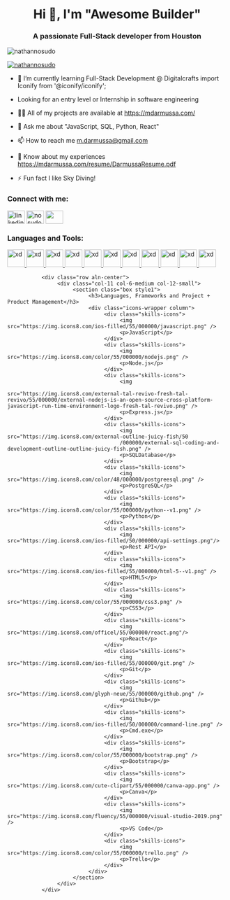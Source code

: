 <h1 align="center">Hi 👋, I'm "Awesome Builder"</h1>
<h3 align="center">A passionate Full-Stack developer from Houston</h3>
<p align="left"> <img src="https://komarev.com/ghpvc/?username=nathannosudo&label=Profile%20views&color=0e75b6&style=flat" alt="nathannosudo" /> </p>
<p align="left"> <a href="https://github.com/ryo-ma/github-profile-trophy"><img src="https://github-profile-trophy.vercel.app/?username=nathannosudo" alt="nathannosudo" /></a> </p>


- 🌱 I’m currently learning Full-Stack Development @ Digitalcrafts
import Iconify from '@iconify/iconify';


- Looking for an entry level or Internship in software engineering
- 👨‍💻 All of my projects are available at https://mdarmussa.com/
- 💬 Ask me about "JavaScript, SQL, Python, React"
- 📫 How to reach me m.darmussa@gmail.com
- 📄 Know about my experiences https://mdarmussa.com/resume/DarmussaResume.pdf
- ⚡ Fun fact I like Sky Diving!

<p align="left">
  <h3 align="left">Connect with me:</h3>
  
  <a href="https://www.linkedin.com/in/mdarmussa/" target="blank"><img align="center" src="https://img.icons8.com/external-justicon-flat-justicon/64/000000/external-linkedin-social-media-justicon-flat-justicon.png" alt="linkedin username" height="30" width="40" /></a>
  <a href="https://twitter.com/mussa_mhamed" target="blank"><img align="center" src="https://img.icons8.com/color/48/000000/twitter--v1.png" alt="nosudo_" height="30" width="40" /></a>
  <a href="https://www.codewars.com/users/MDarmussa" target="blank"><img align="center" src="https://cloud.githubusercontent.com/assets/2475572/4743290/2dcf20cc-5a26-11e4-89fb-62b861e5b29c.png" height="30" width="40" /></a> 
 </p>

<h3 align="left">Languages and Tools:</h3>
<p align="left">
  </a> <a href="https://www.adobe.com/products/xd.html" target="_blank"> <img src="https://cdn.worldvectorlogo.com/logos/adobe-xd.svg" alt="xd" width="40" height="40"/> </a>
  </a> <a href="https://www.adobe.com/products/xd.html" target="_blank"> <img src="https://cdn.worldvectorlogo.com/logos/adobe-xd.svg" alt="xd" width="40" height="40"/> </a>
  </a> <a href="https://www.adobe.com/products/xd.html" target="_blank"> <img src="https://cdn.worldvectorlogo.com/logos/adobe-xd.svg" alt="xd" width="40" height="40"/> </a>
  </a> <a href="https://www.adobe.com/products/xd.html" target="_blank"> <img src="https://cdn.worldvectorlogo.com/logos/adobe-xd.svg" alt="xd" width="40" height="40"/> </a>
  </a> <a href="https://www.adobe.com/products/xd.html" target="_blank"> <img src="https://cdn.worldvectorlogo.com/logos/adobe-xd.svg" alt="xd" width="40" height="40"/> </a>
  </a> <a href="https://www.adobe.com/products/xd.html" target="_blank"> <img src="https://cdn.worldvectorlogo.com/logos/adobe-xd.svg" alt="xd" width="40" height="40"/> </a>
  </a> <a href="https://www.adobe.com/products/xd.html" target="_blank"> <img src="https://cdn.worldvectorlogo.com/logos/adobe-xd.svg" alt="xd" width="40" height="40"/> </a>
  </a> <a href="https://www.adobe.com/products/xd.html" target="_blank"> <img src="https://cdn.worldvectorlogo.com/logos/adobe-xd.svg" alt="xd" width="40" height="40"/> </a>
  </a> <a href="https://www.adobe.com/products/xd.html" target="_blank"> <img src="https://cdn.worldvectorlogo.com/logos/adobe-xd.svg" alt="xd" width="40" height="40"/> </a>
  </a> <a href="https://www.adobe.com/products/xd.html" target="_blank"> <img src="https://cdn.worldvectorlogo.com/logos/adobe-xd.svg" alt="xd" width="40" height="40"/> </a>
  </a> <a href="https://www.adobe.com/products/xd.html" target="_blank"> <img src="https://cdn.worldvectorlogo.com/logos/adobe-xd.svg" alt="xd" width="40" height="40"/> </a>
</p>

               <div class="row aln-center">
                    <div class="col-11 col-6-medium col-12-small">
                         <section class="box style1">
                              <h3>Languages, Frameworks and Project + Product Management</h3>
                              <div class="icons-wrapper column">
                                   <div class="skills-icons">
                                        <img src="https://img.icons8.com/ios-filled/55/000000/javascript.png" />
                                        <p>JavaScript</p>
                                   </div>
                                   <div class="skills-icons">
                                        <img src="https://img.icons8.com/color/55/000000/nodejs.png" />
                                        <p>Node.js</p>
                                   </div>
                                   <div class="skills-icons">
                                        <img
                                             src="https://img.icons8.com/external-tal-revivo-fresh-tal-revivo/55/000000/external-nodejs-is-an-open-source-cross-platform-javascript-run-time-environment-logo-fresh-tal-revivo.png" />
                                        <p>Express.js</p>
                                   </div>
                                   <div class="skills-icons">
                                        <img src="https://img.icons8.com/external-outline-juicy-fish/50
                                        /000000/external-sql-coding-and-development-outline-outline-juicy-fish.png" />
                                        <p>SQLDatabase</p>
                                   </div>
                                   <div class="skills-icons">
                                        <img src="https://img.icons8.com/color/48/000000/postgreesql.png" />
                                        <p>PostgreSQL</p>
                                   </div>
                                   <div class="skills-icons">
                                        <img src="https://img.icons8.com/color/55/000000/python--v1.png" />
                                        <p>Python</p>
                                   </div>
                                   <div class="skills-icons">
                                        <img src="https://img.icons8.com/ios-filled/50/000000/api-settings.png"/>
                                        <p>Rest API</p>
                                   </div>
                                   <div class="skills-icons">
                                        <img src="https://img.icons8.com/ios-filled/55/000000/html-5--v1.png" />
                                        <p>HTML5</p>
                                   </div>
                                   <div class="skills-icons">
                                        <img src="https://img.icons8.com/color/55/000000/css3.png" />
                                        <p>CSS3</p>
                                   </div>
                                   <div class="skills-icons">
                                        <img src="https://img.icons8.com/officel/55/000000/react.png"/>
                                        <p>React</p>
                                   </div>
                                   <div class="skills-icons">
                                        <img src="https://img.icons8.com/ios-filled/55/000000/git.png" />
                                        <p>Git</p>
                                   </div>
                                   <div class="skills-icons">
                                        <img src="https://img.icons8.com/glyph-neue/55/000000/github.png" />
                                        <p>Github</p>
                                   </div>
                                   <div class="skills-icons">
                                        <img src="https://img.icons8.com/ios-filled/50/000000/command-line.png" />
                                        <p>Cmd.exe</p>
                                   </div>
                                   <div class="skills-icons">
                                        <img src="https://img.icons8.com/color/55/000000/bootstrap.png" />
                                        <p>Bootstrap</p>
                                   </div>
                                   <div class="skills-icons">
                                        <img src="https://img.icons8.com/cute-clipart/55/000000/canva-app.png" />
                                        <p>Canva</p>
                                   </div>
                                   <div class="skills-icons">
                                        <img src="https://img.icons8.com/fluency/55/000000/visual-studio-2019.png" />
                                        <p>VS Code</p>
                                   </div>
                                   <div class="skills-icons">
                                        <img src="https://img.icons8.com/color/55/000000/trello.png" />
                                        <p>Trello</p>
                                   </div>
                              </div>
                         </section>
                    </div>
               </div> 
